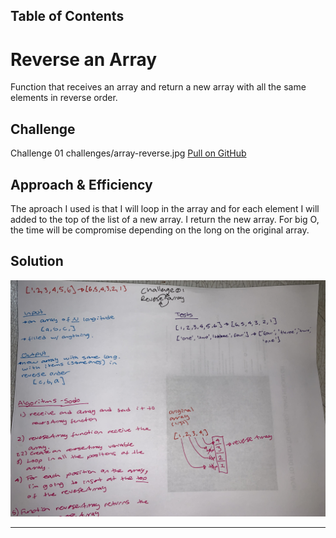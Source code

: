 ## Table of Contents

# Reverse an Array
Function that receives an array and return a new array with all the same elements in reverse order.

## Challenge
Challenge 01
challenges/array-reverse.jpg
[Pull on GitHub](https://github.com/ilealm/data-structures-and-algorithms-python/pulls/1)


## Approach & Efficiency
The aproach I used is that I will loop in the array and for each element I will added to the top of the list of a new array.
I return the new array.
For big O, the time will be compromise depending on the long on the original array.

## Solution

![My solution](assets/array-reverse.jpg)
_______
